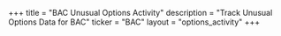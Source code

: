 +++
title = "BAC Unusual Options Activity"
description = "Track Unusual Options Data for BAC"
ticker = "BAC"
layout = "options_activity"
+++


